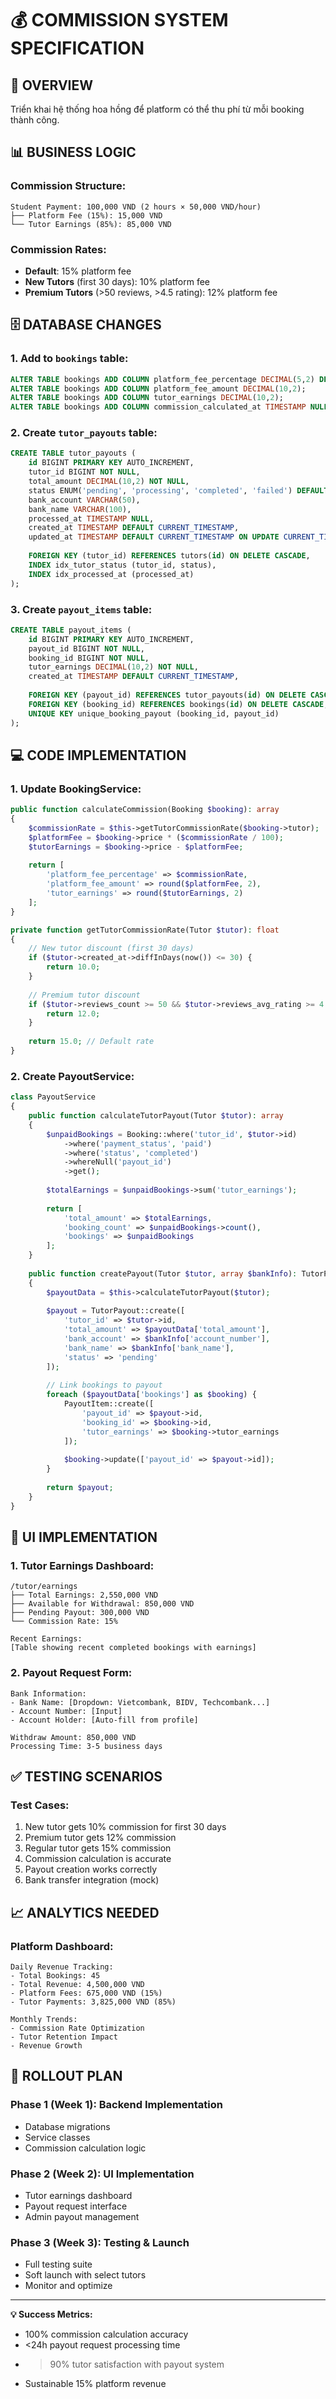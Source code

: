 # 💰 COMMISSION SYSTEM SPECIFICATION

## 🎯 **OVERVIEW**
Triển khai hệ thống hoa hồng để platform có thể thu phí từ mỗi booking thành công.

## 📊 **BUSINESS LOGIC**

### Commission Structure:
```
Student Payment: 100,000 VND (2 hours × 50,000 VND/hour)
├── Platform Fee (15%): 15,000 VND  
└── Tutor Earnings (85%): 85,000 VND
```

### Commission Rates:
- **Default**: 15% platform fee
- **New Tutors** (first 30 days): 10% platform fee
- **Premium Tutors** (>50 reviews, >4.5 rating): 12% platform fee

## 🗄️ **DATABASE CHANGES**

### 1. Add to `bookings` table:
```sql
ALTER TABLE bookings ADD COLUMN platform_fee_percentage DECIMAL(5,2) DEFAULT 15.00;
ALTER TABLE bookings ADD COLUMN platform_fee_amount DECIMAL(10,2);
ALTER TABLE bookings ADD COLUMN tutor_earnings DECIMAL(10,2);
ALTER TABLE bookings ADD COLUMN commission_calculated_at TIMESTAMP NULL;
```

### 2. Create `tutor_payouts` table:
```sql
CREATE TABLE tutor_payouts (
    id BIGINT PRIMARY KEY AUTO_INCREMENT,
    tutor_id BIGINT NOT NULL,
    total_amount DECIMAL(10,2) NOT NULL,
    status ENUM('pending', 'processing', 'completed', 'failed') DEFAULT 'pending',
    bank_account VARCHAR(50),
    bank_name VARCHAR(100),
    processed_at TIMESTAMP NULL,
    created_at TIMESTAMP DEFAULT CURRENT_TIMESTAMP,
    updated_at TIMESTAMP DEFAULT CURRENT_TIMESTAMP ON UPDATE CURRENT_TIMESTAMP,
    
    FOREIGN KEY (tutor_id) REFERENCES tutors(id) ON DELETE CASCADE,
    INDEX idx_tutor_status (tutor_id, status),
    INDEX idx_processed_at (processed_at)
);
```

### 3. Create `payout_items` table:
```sql
CREATE TABLE payout_items (
    id BIGINT PRIMARY KEY AUTO_INCREMENT,
    payout_id BIGINT NOT NULL,
    booking_id BIGINT NOT NULL,
    tutor_earnings DECIMAL(10,2) NOT NULL,
    created_at TIMESTAMP DEFAULT CURRENT_TIMESTAMP,
    
    FOREIGN KEY (payout_id) REFERENCES tutor_payouts(id) ON DELETE CASCADE,
    FOREIGN KEY (booking_id) REFERENCES bookings(id) ON DELETE CASCADE,
    UNIQUE KEY unique_booking_payout (booking_id, payout_id)
);
```

## 💻 **CODE IMPLEMENTATION**

### 1. Update BookingService:
```php
public function calculateCommission(Booking $booking): array
{
    $commissionRate = $this->getTutorCommissionRate($booking->tutor);
    $platformFee = $booking->price * ($commissionRate / 100);
    $tutorEarnings = $booking->price - $platformFee;
    
    return [
        'platform_fee_percentage' => $commissionRate,
        'platform_fee_amount' => round($platformFee, 2),
        'tutor_earnings' => round($tutorEarnings, 2)
    ];
}

private function getTutorCommissionRate(Tutor $tutor): float
{
    // New tutor discount (first 30 days)
    if ($tutor->created_at->diffInDays(now()) <= 30) {
        return 10.0;
    }
    
    // Premium tutor discount
    if ($tutor->reviews_count >= 50 && $tutor->reviews_avg_rating >= 4.5) {
        return 12.0;
    }
    
    return 15.0; // Default rate
}
```

### 2. Create PayoutService:
```php
class PayoutService
{
    public function calculateTutorPayout(Tutor $tutor): array
    {
        $unpaidBookings = Booking::where('tutor_id', $tutor->id)
            ->where('payment_status', 'paid')
            ->where('status', 'completed')
            ->whereNull('payout_id')
            ->get();
            
        $totalEarnings = $unpaidBookings->sum('tutor_earnings');
        
        return [
            'total_amount' => $totalEarnings,
            'booking_count' => $unpaidBookings->count(),
            'bookings' => $unpaidBookings
        ];
    }
    
    public function createPayout(Tutor $tutor, array $bankInfo): TutorPayout
    {
        $payoutData = $this->calculateTutorPayout($tutor);
        
        $payout = TutorPayout::create([
            'tutor_id' => $tutor->id,
            'total_amount' => $payoutData['total_amount'],
            'bank_account' => $bankInfo['account_number'],
            'bank_name' => $bankInfo['bank_name'],
            'status' => 'pending'
        ]);
        
        // Link bookings to payout
        foreach ($payoutData['bookings'] as $booking) {
            PayoutItem::create([
                'payout_id' => $payout->id,
                'booking_id' => $booking->id,
                'tutor_earnings' => $booking->tutor_earnings
            ]);
            
            $booking->update(['payout_id' => $payout->id]);
        }
        
        return $payout;
    }
}
```

## 🎨 **UI IMPLEMENTATION**

### 1. Tutor Earnings Dashboard:
```
/tutor/earnings
├── Total Earnings: 2,550,000 VND
├── Available for Withdrawal: 850,000 VND  
├── Pending Payout: 300,000 VND
└── Commission Rate: 15%

Recent Earnings:
[Table showing recent completed bookings with earnings]
```

### 2. Payout Request Form:
```
Bank Information:
- Bank Name: [Dropdown: Vietcombank, BIDV, Techcombank...]
- Account Number: [Input]
- Account Holder: [Auto-fill from profile]

Withdraw Amount: 850,000 VND
Processing Time: 3-5 business days
```

## ✅ **TESTING SCENARIOS**

### Test Cases:
1. New tutor gets 10% commission for first 30 days
2. Premium tutor gets 12% commission  
3. Regular tutor gets 15% commission
4. Commission calculation is accurate
5. Payout creation works correctly
6. Bank transfer integration (mock)

## 📈 **ANALYTICS NEEDED**

### Platform Dashboard:
```
Daily Revenue Tracking:
- Total Bookings: 45
- Total Revenue: 4,500,000 VND
- Platform Fees: 675,000 VND (15%)
- Tutor Payments: 3,825,000 VND (85%)

Monthly Trends:
- Commission Rate Optimization
- Tutor Retention Impact
- Revenue Growth
```

## 🚀 **ROLLOUT PLAN**

### Phase 1 (Week 1): Backend Implementation
- Database migrations
- Service classes
- Commission calculation logic

### Phase 2 (Week 2): UI Implementation  
- Tutor earnings dashboard
- Payout request interface
- Admin payout management

### Phase 3 (Week 3): Testing & Launch
- Full testing suite
- Soft launch with select tutors
- Monitor and optimize

---

**💡 Success Metrics:**
- 100% commission calculation accuracy
- <24h payout request processing time
- >90% tutor satisfaction with payout system
- Sustainable 15% platform revenue 
